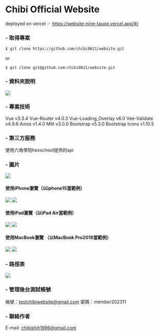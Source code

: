 # Chibi Official Website
deployed on vercel ☞ https://website-nine-taupe.vercel.app/#/

### - 取得專案
`$ git clone https://github.com/chibi0621/website.git`

or

`$ git clone git@github.com:chibi0621/website.git`


### - 資料夾說明
<img src = "https://github.com/chibi0621/website/blob/main/files.png"/>


### - 專案技術
Vue v3.3.4
Vue-Router v4.0.3
Vue-Loading_Overlay v6.0
Vee-Validate v4.9.6
Axios v1.4.0
Mitt v3.0.0
Bootstrap v5.3.0
Bootstrap Icons v1.10.5

### - 第三方服務
使用六角學院hexschool提供的api

### - 圖片
<img src = "https://github.com/chibi0621/website/blob/main/homePage1.png"/>

#### 使用iPhone瀏覽（以iphone15當範例）
<img src = "https://github.com/chibi0621/website/blob/main/iphone15RWDBar.png"/>
<img src = "https://github.com/chibi0621/website/blob/main/iphone15RWD.png"/>

#### 使用iPad瀏覽（以iPad Air當範例）
<img src = "https://github.com/chibi0621/website/blob/main/ipadAirRWDBar.png"/>
<img src = "https://github.com/chibi0621/website/blob/main/ipadAirRWD.png"/>

#### 使用MacBook瀏覽 （以MacBook Pro2019當範例）
<img src = "https://github.com/chibi0621/website/blob/main/macbookpro.png"/>
<img src = "https://github.com/chibi0621/website/blob/main/macbookDashboard.png"/>

### - 路徑表
<img src = "https://github.com/chibi0621/website/blob/main/router.png"/>

### - 管理後台測試帳號
帳號：testchibiwebsite@gmail.com
密碼：member202311

### - 聯絡作者
E-mail: chibishih1996@gmail.com

